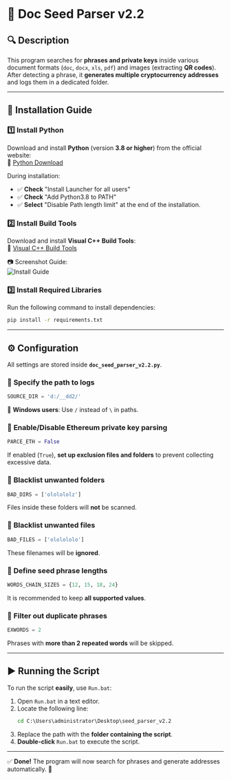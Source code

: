 # 📜 Doc Seed Parser v2.2

## 🔍 Description
This program searches for **phrases and private keys** inside various document formats (`doc`, `docx`, `xls`, `pdf`) and images (extracting **QR codes**). After detecting a phrase, it **generates multiple cryptocurrency addresses** and logs them in a dedicated folder.

---

## 🚀 Installation Guide

### 1️⃣ Install Python
Download and install **Python** (version **3.8 or higher**) from the official website:  
🔗 [Python Download](https://www.python.org/)

During installation:
- ✅ **Check** "Install Launcher for all users"
- ✅ **Check** "Add Python3.8 to PATH"
- ✅ **Select** "Disable Path length limit" at the end of the installation.

### 2️⃣ Install Build Tools  
Download and install **Visual C++ Build Tools**:  
🔗 [Visual C++ Build Tools](https://visualstudio.microsoft.com/visual-cpp-build-tools/)  

📷 Screenshot Guide:  
![Install Guide](https://prnt.sc/XUQAJLvWtrU-)

### 3️⃣ Install Required Libraries
Run the following command to install dependencies:
```sh
pip install -r requirements.txt
```

---

## ⚙️ Configuration

All settings are stored inside **`doc_seed_parser_v2.2.py`**.

### 🔹 **Specify the path to logs**
```python
SOURCE_DIR = 'd:/__dd2/'
```
📌 **Windows users**: Use `/` instead of `\` in paths.

### 🔹 **Enable/Disable Ethereum private key parsing**
```python
PARCE_ETH = False
```
If enabled (`True`), **set up exclusion files and folders** to prevent collecting excessive data.

### 🔹 **Blacklist unwanted folders**
```python
BAD_DIRS = ['ololololz']
```
Files inside these folders will **not** be scanned.

### 🔹 **Blacklist unwanted files**
```python
BAD_FILES = ['ololololo']
```
These filenames will be **ignored**.

### 🔹 **Define seed phrase lengths**
```python
WORDS_CHAIN_SIZES = {12, 15, 18, 24}
```
It is recommended to keep **all supported values**.

### 🔹 **Filter out duplicate phrases**
```python
EXWORDS = 2
```
Phrases with **more than 2 repeated words** will be skipped.

---

## ▶️ Running the Script

To run the script **easily**, use `Run.bat`:
1. Open `Run.bat` in a text editor.
2. Locate the following line:
   ```bat
   cd C:\Users\administrator\Desktop\seed_parser_v2.2
   ```
3. Replace the path with the **folder containing the script**.
4. **Double-click** `Run.bat` to execute the script.

---

✅ **Done!** The program will now search for phrases and generate addresses automatically. 🚀  
